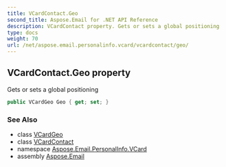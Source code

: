 ```yaml
---
title: VCardContact.Geo
second_title: Aspose.Email for .NET API Reference
description: VCardContact property. Gets or sets a global positioning
type: docs
weight: 70
url: /net/aspose.email.personalinfo.vcard/vcardcontact/geo/
---
```

## VCardContact.Geo property

Gets or sets a global positioning

```csharp
public VCardGeo Geo { get; set; }
```

### See Also

* class [VCardGeo](../../vcardgeo/)
* class [VCardContact](../)
* namespace [Aspose.Email.PersonalInfo.VCard](../../vcardcontact/)
* assembly [Aspose.Email](../../../)


